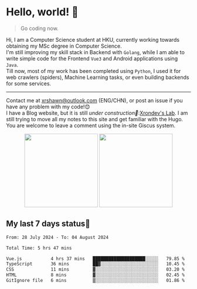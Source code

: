 # Hello, world! 🥰
> Go coding now.
  
Hi, I am a Computer Science student at HKU, currently working towards obtaining my MSc degree in Computer Science.  
I'm still improving my skill stack in Backend with `Golang`, while I am able to write simple code for the Frontend `Vue3` and Android applications using `Java`.  
Till now, most of my work has been completed using `Python`, I used it for web crawlers (spiders), Machine Learning tasks, or even building backends for some services.

-------
Contact me at xrshawn@outlook.com (ENG/CHN), or post an issue if you have any problem with my code!😊  
I have a Blog website, but it is still *under construction🚧*:[Xrondev's Lab](http://lab.xrondev.top/). I am still trying to move all my notes to this site and get familiar with the Hugo. You are welcome to leave a comment using the in-site Giscus system.  


<div align="center">
<div><img src="https://github-readme-stats.vercel.app/api?username=Xrondev&count_private=true" height="200px"/> <img src="https://github-readme-stats.vercel.app/api/top-langs/?username=Xrondev" height="200px"/></div>
</div>
<div align="center"></div>  

## My last 7 days status🧐

<!--START_SECTION:waka-->

```txt
From: 28 July 2024 - To: 04 August 2024

Total Time: 5 hrs 47 mins

Vue.js           4 hrs 37 mins   ████████████████████░░░░░   79.85 %
TypeScript       36 mins         ██▓░░░░░░░░░░░░░░░░░░░░░░   10.45 %
CSS              11 mins         ▓░░░░░░░░░░░░░░░░░░░░░░░░   03.20 %
HTML             8 mins          ▓░░░░░░░░░░░░░░░░░░░░░░░░   02.45 %
GitIgnore file   6 mins          ▒░░░░░░░░░░░░░░░░░░░░░░░░   01.86 %
```

<!--END_SECTION:waka-->
